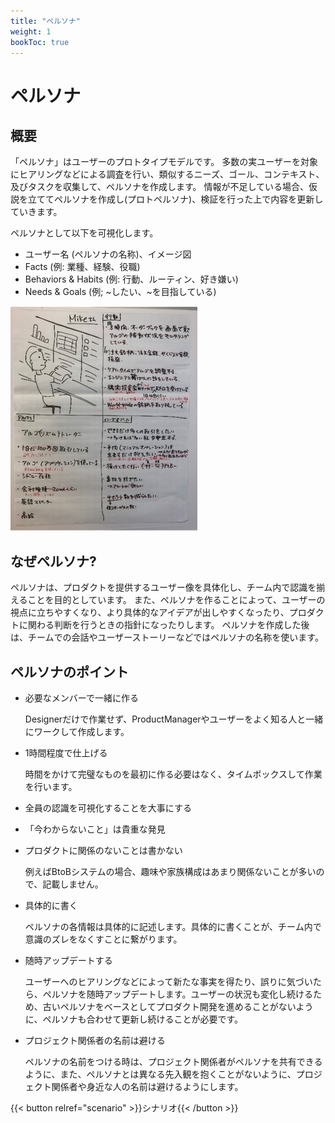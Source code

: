```yaml
---
title: "ペルソナ"
weight: 1
bookToc: true
---
```


# ペルソナ

## 概要
「ペルソナ」はユーザーのプロトタイプモデルです。
多数の実ユーザーを対象にヒアリングなどによる調査を行い、類似するニーズ、ゴール、コンテキスト、及びタスクを収集して、ペルソナを作成します。
情報が不足している場合、仮説を立ててペルソナを作成し(プロトペルソナ)、検証を行った上で内容を更新していきます。

ペルソナとして以下を可視化します。
- ユーザー名 (ペルソナの名称)、イメージ図
- Facts (例: 業種、経験、役職)
- Behaviors & Habits (例: 行動、ルーティン、好き嫌い)
- Needs & Goals (例; ~したい、~を目指している)

![persona](persona_example.jpg)

## なぜペルソナ?
ペルソナは、プロダクトを提供するユーザー像を具体化し、チーム内で認識を揃えることを目的としています。
また、ペルソナを作ることによって、ユーザーの視点に立ちやすくなり、より具体的なアイデアが出しやすくなったり、プロダクトに関わる判断を行うときの指針になったりします。
ペルソナを作成した後は、チームでの会話やユーザーストーリーなどではペルソナの名称を使います。

## ペルソナのポイント
- 必要なメンバーで一緒に作る

  Designerだけで作業せず、ProductManagerやユーザーをよく知る人と一緒にワークして作成します。

- 1時間程度で仕上げる

  時間をかけて完璧なものを最初に作る必要はなく、タイムボックスして作業を行います。

- 全員の認識を可視化することを大事にする

- 「今わからないこと」は貴重な発見

- プロダクトに関係のないことは書かない

  例えばBtoBシステムの場合、趣味や家族構成はあまり関係ないことが多いので、記載しません。

- 具体的に書く

  ペルソナの各情報は具体的に記述します。具体的に書くことが、チーム内で意識のズレをなくすことに繋がります。

- 随時アップデートする

  ユーザーへのヒアリングなどによって新たな事実を得たり、誤りに気づいたら、ペルソナを随時アップデートします。ユーザーの状況も変化し続けるため、古いペルソナをベースとしてプロダクト開発を進めることがないように、ペルソナも合わせて更新し続けることが必要です。

- プロジェクト関係者の名前は避ける

  ペルソナの名前をつける時は、プロジェクト関係者がペルソナを共有できるように、また、ペルソナとは異なる先入観を抱くことがないように、プロジェクト関係者や身近な人の名前は避けるようにします。

{{< button relref="scenario" >}}シナリオ{{< /button >}}
